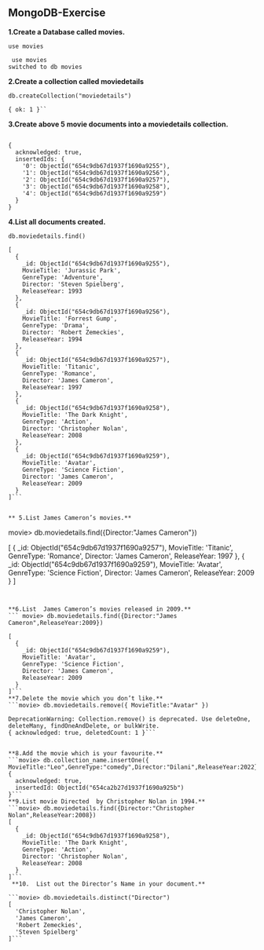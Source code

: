 ## MongoDB-Exercise

**1.Create a Database called movies.**
```
use movies

 use movies
switched to db movies
```

**2.Create a collection called moviedetails**
```
db.createCollection("moviedetails")

{ ok: 1 }`` 
```

**3.Create above 5 movie documents into a moviedetails collection.**
```movie> db.moviedetails.insertMany([{MovieTitle:"Jurassic Park",GenreType:"Adventure",Director:"Steven Spielberg",ReleaseYear:1993},{MovieTitle:"Forrest Gump",GenreType:"Drama",Director:"Robert Zemeckies",ReleaseYear:1994},{MovieTitle:"Titanic",GenreType:"Romance",Director:"James Cameron",ReleaseYear:1997},{MovieTitle:"The Dark Knight",GenreType:"Action",Director:"Christopher Nolan",ReleaseYear:2008},{MovieTitle:"Avatar",GenreType:"Science Fiction",Director:"James Cameron",ReleaseYear:2009}])

{
  acknowledged: true,
  insertedIds: {
    '0': ObjectId("654c9db67d1937f1690a9255"),
    '1': ObjectId("654c9db67d1937f1690a9256"),
    '2': ObjectId("654c9db67d1937f1690a9257"),
    '3': ObjectId("654c9db67d1937f1690a9258"),
    '4': ObjectId("654c9db67d1937f1690a9259")
  }
}
```

**4.List all documents created.**
```
db.moviedetails.find()

[
  {
    _id: ObjectId("654c9db67d1937f1690a9255"),
    MovieTitle: 'Jurassic Park',
    GenreType: 'Adventure',
    Director: 'Steven Spielberg',
    ReleaseYear: 1993
  },
  {
    _id: ObjectId("654c9db67d1937f1690a9256"),
    MovieTitle: 'Forrest Gump',
    GenreType: 'Drama',
    Director: 'Robert Zemeckies',
    ReleaseYear: 1994
  },
  {
    _id: ObjectId("654c9db67d1937f1690a9257"),
    MovieTitle: 'Titanic',
    GenreType: 'Romance',
    Director: 'James Cameron',
    ReleaseYear: 1997
  },
  {
    _id: ObjectId("654c9db67d1937f1690a9258"),
    MovieTitle: 'The Dark Knight',
    GenreType: 'Action',
    Director: 'Christopher Nolan',
    ReleaseYear: 2008
  },
  {
    _id: ObjectId("654c9db67d1937f1690a9259"),
    MovieTitle: 'Avatar',
    GenreType: 'Science Fiction',
    Director: 'James Cameron',
    ReleaseYear: 2009
  }
]```


** 5.List James Cameron’s movies.**
```
movie> db.moviedetails.find({Director:"James Cameron"})

[
  {
    _id: ObjectId("654c9db67d1937f1690a9257"),
    MovieTitle: 'Titanic',
    GenreType: 'Romance',
    Director: 'James Cameron',
    ReleaseYear: 1997
  },
  {
    _id: ObjectId("654c9db67d1937f1690a9259"),
    MovieTitle: 'Avatar',
    GenreType: 'Science Fiction',
    Director: 'James Cameron',
    ReleaseYear: 2009
  }
]
```


**6.List  James Cameron’s movies released in 2009.**
``` movie> db.moviedetails.find({Director:"James Cameron",ReleaseYear:2009})

[
  {
    _id: ObjectId("654c9db67d1937f1690a9259"),
    MovieTitle: 'Avatar',
    GenreType: 'Science Fiction',
    Director: 'James Cameron',
    ReleaseYear: 2009
  }
]```
**7.Delete the movie which you don’t like.**
```movie> db.moviedetails.remove({ MovieTitle:"Avatar" })

DeprecationWarning: Collection.remove() is deprecated. Use deleteOne, deleteMany, findOneAndDelete, or bulkWrite.
{ acknowledged: true, deletedCount: 1 }```


**8.Add the movie which is your favourite.**
```movie> db.collection_name.insertOne({ MovieTitle:"Leo",GenreType:"comedy",Director:"Dilani",ReleaseYear:2022})
{
  acknowledged: true,
  insertedId: ObjectId("654ca2b27d1937f1690a925b")
}```
**9.List movie Directed  by Christopher Nolan in 1994.**
```movie> db.moviedetails.find({Director:"Christopher Nolan",ReleaseYear:2008})
[
  {
    _id: ObjectId("654c9db67d1937f1690a9258"),
    MovieTitle: 'The Dark Knight',
    GenreType: 'Action',
    Director: 'Christopher Nolan',
    ReleaseYear: 2008
  }
]```
 **10.  List out the Director’s Name in your document.**

```movie> db.moviedetails.distinct("Director")
[
  'Christopher Nolan',
  'James Cameron',
  'Robert Zemeckies',
  'Steven Spielberg'
]```

